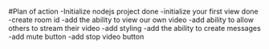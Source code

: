 #Plan of action
-Initialize nodejs project done
-initialize your first view done
-create room id
-add the ability to view our own video
-add ability to allow others to stream their video
-add styling
-add the ability to create messages
-add mute button
-add stop video button